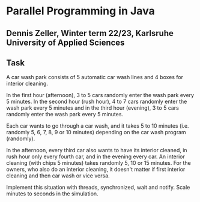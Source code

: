 # Parallel Programming in Java
## Dennis Zeller, Winter term 22/23, Karlsruhe University of Applied Sciences

## Task

A car wash park consists of 5 automatic car wash lines and 4 boxes for interior cleaning. 

In the first hour (afternoon), 3 to 5 cars randomly enter the wash park every 5 minutes. 
In the second hour (rush hour), 4 to 7 cars randomly enter the wash park every 5 minutes and in the third hour (evening), 3 to 5 cars randomly enter the wash park every 5 minutes. 

Each car wants to go through a car wash, and it takes 5 to 10 minutes (i.e. randomly 5, 6, 7, 8, 9 or 10 minutes) depending on the car wash program (randomly). 

In the afternoon, every third car also wants to have its interior cleaned, in rush hour only every fourth car, and in the evening every car. An interior cleaning (with chips 5 minutes) takes randomly 5, 10 or 15 minutes. For the owners, who also do an interior cleaning, it doesn't matter if first interior cleaning and then car wash or vice versa.

Implement this situation with threads, synchronized, wait and notify. Scale minutes to seconds in the simulation.
